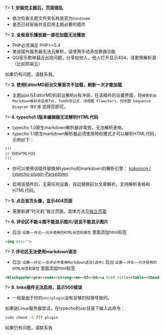 ?> **1. 安装完主题后，页面错乱**

* 依次检查主题文件夹名称是否为`handsome`
* 是否已经安装并且启用主题必要的插件

?> **2. 全局音乐播放器一直在加载无法播放**

* PHP必须满足 PHP>=5.4
* 某些国外服务器无法云解析，请使用手动添加歌曲功能
* QQ音乐歌单最近出现问题，分享给他人，他人打开显示404，请更换解析源（比如网易云）

如果仍有问题，请联系我。


?> **3. 使用EditorMD前台文章首次不加载，刷新一次才能加载**

* 主题pjax与EditorMD的前台解析js有冲突，在该插件的设置界面，将`接管前台Markdown解析并启用ToC、TeX科学公式、流程图 Flowchart、时序图 Sequence Diagram 等扩展`
选择否即可。


?> **4. typecho1.1版本编辑器无法解析HTML代码**

* typecho 1.0原生markdown解析器非常弱，无法解析表格。
* typecho 1.1原生markdown解析器必须使用特权模式才可以解析HTML代码，示例如下：

```html
!!!
// 你的HTML代码
!!!
```

* 你可以使用该插件替换掉typecho的markdown的解析引擎：
[kokororin / typecho-plugin-Parsedown](https://github.com/kokororin/typecho-plugin-Parsedown)

* 启用该插件后，无需任何设置，自动替换前台文章解析，支持解析表格和HTML代码。

?> **5. 点击首页头像，显示404页面**

* 需要新建“时光机”独立页面，具体方法见[独立页面](/page)

?> **6. 评论区不能斗图不能显示图片/说说不能显示图片**

* 后台 `设置——评论——允许使用的HTML标签和属性` 里面添加html标签
```html
<img src="">
```

?> **7. 评论区无法使用markdown语法**

* 后台 `设置——评论——在评论中使用Markdown语法(选中)`
后台 `设置——评论——允许使用的HTML标签和属性` 里面添加html标签
```html
<blockquote><pre><code><strong><em><h5><h6><a href title><table><thead><tr><th><tbody><td>
```


?> **8. links插件无法启用，显示500错误**

* 一般是由于你的`usr/plugin`没有足够的权限导致的。

如果是Linux服务器尝试，在typecho的usr目录下输入此命令：

```bash
sudo chmod -R 777 plugin
```

如果仍有问题，请联系我

